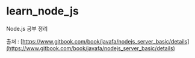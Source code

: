 # learn_node_js
Node.js 공부 정리

출처 : [https://www.gitbook.com/book/javafa/nodejs_server_basic/details](https://www.gitbook.com/book/javafa/nodejs_server_basic/details)
